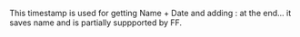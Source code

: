 This timestamp is used for getting Name + Date  and adding : at the end... it saves name and is partially suppported by FF.
